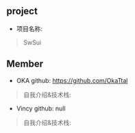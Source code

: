 ## project
- 项目名称:
> SwSui


## Member
- OKA github: https://github.com/OkaTtal
> 自我介绍&技术栈:  

- Vincy  github: null
> 自我介绍&技术栈:

